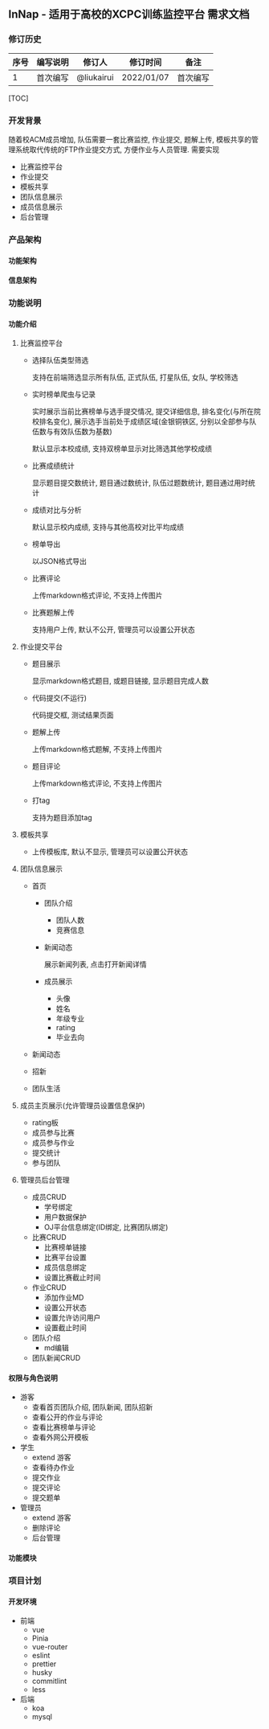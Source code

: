 ## InNap - 适用于高校的XCPC训练监控平台 需求文档



### 修订历史

| 序号 | 编写说明 | 修订人     | 修订时间   | 备注     |
| ---- | -------- | ---------- | ---------- | -------- |
| 1    | 首次编写 | @liukairui | 2022/01/07 | 首次编写 |

[TOC]

### 开发背景

随着校ACM成员增加, 队伍需要一套比赛监控, 作业提交, 题解上传, 模板共享的管理系统取代传统的FTP作业提交方式, 方便作业与人员管理. 需要实现

- 比赛监控平台
- 作业提交
- 模板共享
- 团队信息展示
- 成员信息展示
- 后台管理

### 产品架构

#### 功能架构

#### 信息架构

### 功能说明

#### 功能介绍

1. 比赛监控平台

   - 选择队伍类型筛选

     支持在前端筛选显示所有队伍, 正式队伍, 打星队伍, 女队, 学校筛选

   - 实时榜单爬虫与记录

     实时展示当前比赛榜单与选手提交情况, 提交详细信息, 排名变化(与所在院校排名变化), 展示选手当前处于成绩区域(金银铜铁区, 分别以全部参与队伍数与有效队伍数为基数)

     默认显示本校成绩, 支持双榜单显示对比筛选其他学校成绩

   - 比赛成绩统计

     显示题目提交数统计, 题目通过数统计, 队伍过题数统计, 题目通过用时统计

   - 成绩对比与分析

     默认显示校内成绩, 支持与其他高校对比平均成绩

   - 榜单导出

     以JSON格式导出

   - 比赛评论

     上传markdown格式评论, 不支持上传图片

   - 比赛题解上传

     支持用户上传, 默认不公开, 管理员可以设置公开状态

2. 作业提交平台

   - 题目展示

     显示markdown格式题目, 或题目链接, 显示题目完成人数

   - 代码提交(不运行)

     代码提交框, 测试结果页面

   - 题解上传

     上传markdown格式题解, 不支持上传图片

   - 题目评论

     上传markdown格式评论, 不支持上传图片

   - 打tag

     支持为题目添加tag

3. 模板共享

   - 上传模板库, 默认不显示, 管理员可以设置公开状态

4. 团队信息展示

   - 首页

     - 团队介绍
       - 团队人数
       - 竞赛信息

     - 新闻动态

       展示新闻列表, 点击打开新闻详情

     - 成员展示
       - 头像
       - 姓名
       - 年级专业
       - rating
       - 毕业去向

   - 新闻动态

   - 招新

   - 团队生活

5. 成员主页展示(允许管理员设置信息保护)

   - rating板
   - 成员参与比赛
   - 成员参与作业
   - 提交统计
   - 参与团队

6. 管理员后台管理

   - 成员CRUD
     - 学号绑定
     - 用户数据保护
     - OJ平台信息绑定(ID绑定, 比赛团队绑定)
   - 比赛CRUD
     - 比赛榜单链接
     - 比赛平台设置
     - 成员信息绑定
     - 设置比赛截止时间
   - 作业CRUD
     - 添加作业MD
     - 设置公开状态
     - 设置允许访问用户
     - 设置截止时间
   - 团队介绍
     - md编辑
   - 团队新闻CRUD

#### 权限与角色说明

- 游客
  - 查看首页团队介绍, 团队新闻, 团队招新
  - 查看公开的作业与评论
  - 查看比赛榜单与评论
  - 查看外网公开模板
- 学生
  - extend 游客
  - 查看待办作业
  - 提交作业
  - 提交评论
  - 提交题单
- 管理员
  - extend 游客
  - 删除评论
  - 后台管理

#### 功能模块

### 项目计划

#### 开发环境

- 前端
  - vue
  - Pinia
  - vue-router
  - eslint
  - prettier
  - husky
  - commitlint
  - less
- 后端
  - koa
  - mysql